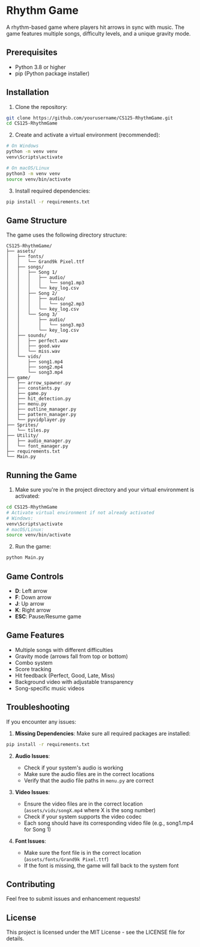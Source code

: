 # Rhythm Game

A rhythm-based game where players hit arrows in sync with music. The game features multiple songs, difficulty levels, and a unique gravity mode.

## Prerequisites

- Python 3.8 or higher
- pip (Python package installer)

## Installation

1. Clone the repository:
```bash
git clone https://github.com/yourusername/CS125-RhythmGame.git
cd CS125-RhythmGame
```

2. Create and activate a virtual environment (recommended):
```bash
# On Windows
python -m venv venv
venv\Scripts\activate

# On macOS/Linux
python3 -m venv venv
source venv/bin/activate
```

3. Install required dependencies:
```bash
pip install -r requirements.txt
```

## Game Structure

The game uses the following directory structure:
```
CS125-RhythmGame/
├── assets/
│   ├── fonts/
│   │   └── Grand9k Pixel.ttf
│   ├── songs/
│   │   ├── Song 1/
│   │   │   ├── audio/
│   │   │   │   └── song1.mp3
│   │   │   └── key_log.csv
│   │   ├── Song 2/
│   │   │   ├── audio/
│   │   │   │   └── song2.mp3
│   │   │   └── key_log.csv
│   │   └── Song 3/
│   │       ├── audio/
│   │       │   └── song3.mp3
│   │       └── key_log.csv
│   ├── sounds/
│   │   ├── perfect.wav
│   │   ├── good.wav
│   │   └── miss.wav
│   └── vids/
│       ├── song1.mp4
│       ├── song2.mp4
│       └── song3.mp4
├── game/
│   ├── arrow_spawner.py
│   ├── constants.py
│   ├── game.py
│   ├── hit_detection.py
│   ├── menu.py
│   ├── outline_manager.py
│   ├── pattern_manager.py
│   └── pyvidplayer.py
├── Sprites/
│   └── tiles.py
├── Utility/
│   ├── audio_manager.py
│   └── font_manager.py
├── requirements.txt
└── Main.py
```

## Running the Game

1. Make sure you're in the project directory and your virtual environment is activated:
```bash
cd CS125-RhythmGame
# Activate virtual environment if not already activated
# Windows:
venv\Scripts\activate
# macOS/Linux:
source venv/bin/activate
```

2. Run the game:
```bash
python Main.py
```

## Game Controls

- **D**: Left arrow
- **F**: Down arrow
- **J**: Up arrow
- **K**: Right arrow
- **ESC**: Pause/Resume game

## Game Features

- Multiple songs with different difficulties
- Gravity mode (arrows fall from top or bottom)
- Combo system
- Score tracking
- Hit feedback (Perfect, Good, Late, Miss)
- Background video with adjustable transparency
- Song-specific music videos

## Troubleshooting

If you encounter any issues:

1. **Missing Dependencies**: Make sure all required packages are installed:
```bash
pip install -r requirements.txt
```

2. **Audio Issues**: 
   - Check if your system's audio is working
   - Make sure the audio files are in the correct locations
   - Verify that the audio file paths in `menu.py` are correct

3. **Video Issues**:
   - Ensure the video files are in the correct location (`assets/vids/songX.mp4` where X is the song number)
   - Check if your system supports the video codec
   - Each song should have its corresponding video file (e.g., song1.mp4 for Song 1)

4. **Font Issues**:
   - Make sure the font file is in the correct location (`assets/fonts/Grand9k Pixel.ttf`)
   - If the font is missing, the game will fall back to the system font

## Contributing

Feel free to submit issues and enhancement requests!

## License

This project is licensed under the MIT License - see the LICENSE file for details.